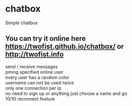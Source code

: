 # chatbox
Simple chatbox

## You can try it online here https://twofist.github.io/chatbox/ or http://twofist.info

send / receive messages  
pming specified online user  
every user has a random color  
username can not be used twice  
only one connection per ip    
no need to sign up or anything just choose a name and go    
10/10 reconnect feature

